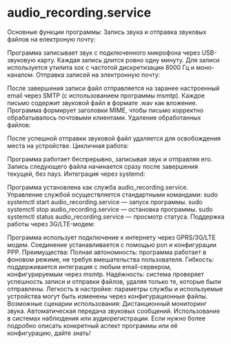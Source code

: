# audio_recording.service
Основные функции программы:
Запись звука и отправка звуковых файлов на електроную почту:

Программа записывает звук с подключенного микрофона через USB-звуковую карту.
Каждая запись длится ровно одну минуту.
Для записи используется утилита sox с частотой дискретизации 8000 Гц и моно-каналом.
Отправка записей на электронную почту:

После завершения записи файл отправляется на заранее настроенный email через SMTP (с использованием программы msmtp).
Каждое письмо содержит звуковой файл в формате .wav как вложение.
Программа формирует заголовки MIME, чтобы письмо корректно обрабатывалось почтовыми клиентами.
Удаление обработанных файлов:

После успешной отправки звуковой файл удаляется для освобождения места на устройстве.
Цикличная работа:

Программа работает беспрерывно, записывая звук и отправляя его. Запись следующего файла начинается сразу после завершения текущей, без пауз.
Интеграция через systemd:

Программа установлена как служба audio_recording.service.
Управление службой осуществляется стандартными командами:
sudo systemctl start audio_recording.service — запуск программы.
sudo systemctl stop audio_recording.service — остановка программы.
sudo systemctl status audio_recording.service — просмотр статуса.
Поддержка работы через 3G/LTE-модем:

Программа использует подключение к интернету через GPRS/3G/LTE модем. Соединение устанавливается с помощью pon и конфигурации PPP.
Преимущества:
Полная автономность: программа работает в фоновом режиме, не требуя вмешательства пользователя.
Гибкость: поддерживается интеграция с любым email-сервером, конфигурируемым через msmtp.
Надёжность: система проверяет успешность записи и отправки файлов, удаляя только те, которые были отправлены.
Легкость в настройке: параметры службы и используемые устройства могут быть изменены через конфигурационные файлы.
Возможные сценарии использования:
Дистанционный мониторинг звука.
Автоматическая передача звуковых сообщений.
Использование в системах наблюдения или аудиорегистрации.
Если нужно более подробно описать конкретный аспект программы или её конфигурацию, дайте знать!
